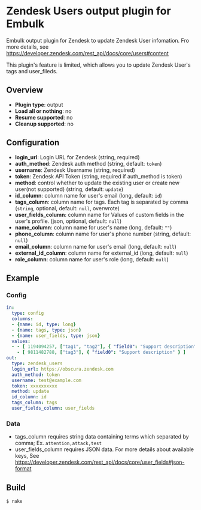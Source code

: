 # Zendesk Users output plugin for Embulk

Embulk output plugin for Zendesk to update Zendesk User infomation. Fro more details, see https://developer.zendesk.com/rest_api/docs/core/users#content

This plugin's feature is limited, which allows you to update Zendesk User's tags and user_fileds.

## Overview

* **Plugin type**: output
* **Load all or nothing**: no
* **Resume supported**: no
* **Cleanup supported**: no

## Configuration

- **login_url**: Login URL for Zendesk (string, required)
- **auth_method**: Zendesk auth method (string, default: `token`)
- **username**: Zendesk Username (string, required)
- **token**: Zendesk API Token (string, required if auth_method is token)
- **method**:  control whether to update the existing user or create new user(not supported) (string, default: `update`)
- **id_column**: column name for user's email (long, default: `id`)
- **tags_column**: column name for tags. Each tag is separated by comma (`string`, optional, default: `null`, overwrote)
- **user_fields_column**: column name for Values of custom fields in the user's profile. (json, optional, default: `null`)
- **name_column**: column name for user's name (long, default: `""`)
- **phone_column**: column name for user's phone number (string, default: `null`)
- **email_column**: column name for user's email (long, default: `null`)
- **external_id_column**: column name for external_id (long, default: `null`)
- **role_column**: column name for user's role (long, default: `null`)

## Example

### Config

```yaml
in:
  type: config
  columns:
  - {name: id, type: long}
  - {name: tags, type: json}
  - {name: user_fields, type: json}
  values:
  - - [ 1194094257, ["tag1", "tag2"], { "field0": "Support description", "field01": "2013-02-27T20:35:55Z" } ]
    - [ 9811482788, ["tag3"], { "field0": "Support description" } ]
out:
  type: zendesk_users
  login_url: https://obscura.zendesk.com
  auth_method: token
  username: test@example.com
  token: xxxxxxxxxx
  method: update
  id_column: id
  tags_column: tags
  user_fields_column: user_fields
```

### Data

- tags_column requires string data containing terms which separated by comma; Ex. `attention,attack,test`
- user_fields_column requires JSON data. For more details about available keys, See https://developer.zendesk.com/rest_api/docs/core/user_fields#json-format

## Build

```
$ rake
```
